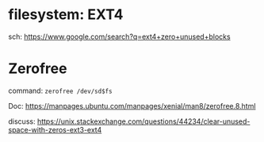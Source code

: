 # filesystem: EXT4
sch: https://www.google.com/search?q=ext4+zero+unused+blocks

# Zerofree
command: `zerofree /dev/sd$fs`

Doc: https://manpages.ubuntu.com/manpages/xenial/man8/zerofree.8.html

discuss: https://unix.stackexchange.com/questions/44234/clear-unused-space-with-zeros-ext3-ext4
